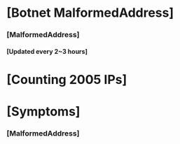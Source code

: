 # [Botnet MalformedAddress]
### [MalformedAddress]
#### [Updated every 2~3 hours]

# [Counting 2005 IPs]

# [Symptoms] 
###   [MalformedAddress]
